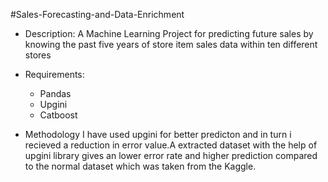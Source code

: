 #Sales-Forecasting-and-Data-Enrichment

* Description:
    A Machine Learning Project for predicting future sales by knowing the past five years of store item sales data within ten different stores
  
* Requirements: 
    
    * Pandas
    * Upgini
    * Catboost
    
 * Methodology
    I have used upgini for better predicton and in turn i recieved a reduction in error value.A extracted dataset with the help of upgini library gives an lower error rate and higher prediction compared to the normal dataset which was taken from the Kaggle.
    
